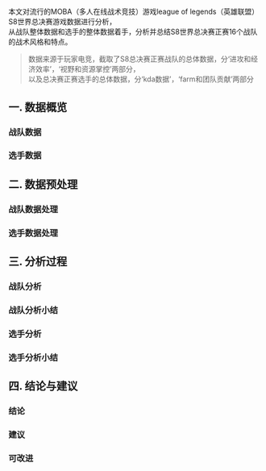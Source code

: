 #
本文对流行的MOBA（多人在线战术竞技）游戏league of legends（英雄联盟）S8世界总决赛游戏数据进行分析，  
从战队整体数据和选手的整体数据着手，分析并总结S8世界总决赛正赛16个战队的战术风格和特点。


> 数据来源于玩家电竞，截取了S8总决赛正赛战队的总体数据，分‘进攻和经济效率’，‘视野和资源掌控’两部分，   
  以及总决赛正赛选手的总体数据，分‘kda数据’，‘farm和团队贡献’两部分
  
## 一. 数据概览
### 战队数据

### 选手数据

## 二. 数据预处理
### 战队数据处理

### 选手数据处理

## 三. 分析过程
### 战队分析

### 战队分析小结

### 选手分析

### 选手分析小结

## 四. 结论与建议
### 结论

### 建议

### 可改进

